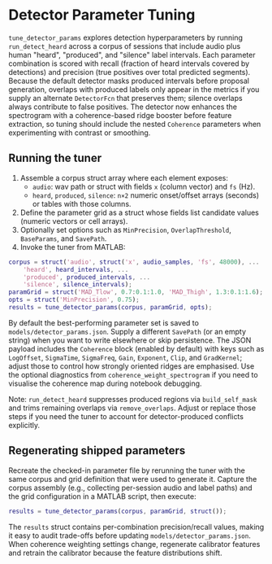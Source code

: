 # Detector Parameter Tuning

`tune_detector_params` explores detection hyperparameters by running `run_detect_heard` across a corpus of sessions that include audio plus human "heard", "produced", and "silence" label intervals. Each parameter combination is scored with recall (fraction of heard intervals covered by detections) and precision (true positives over total predicted segments). Because the default detector masks produced intervals before proposal generation, overlaps with produced labels only appear in the metrics if you supply an alternate `DetectorFcn` that preserves them; silence overlaps always contribute to false positives. The detector now enhances the spectrogram with a coherence-based ridge booster before feature extraction, so tuning should include the nested `Coherence` parameters when experimenting with contrast or smoothing.

## Running the tuner

1. Assemble a corpus struct array where each element exposes:
   - `audio`: wav path or struct with fields `x` (column vector) and `fs` (Hz).
   - `heard`, `produced`, `silence`: `n×2` numeric onset/offset arrays (seconds) or tables with those columns.
2. Define the parameter grid as a struct whose fields list candidate values (numeric vectors or cell arrays).
3. Optionally set options such as `MinPrecision`, `OverlapThreshold`, `BaseParams`, and `SavePath`.
4. Invoke the tuner from MATLAB:

```matlab
corpus = struct('audio', struct('x', audio_samples, 'fs', 48000), ...
    'heard', heard_intervals, ...
    'produced', produced_intervals, ...
    'silence', silence_intervals);
paramGrid = struct('MAD_Tlow', 0.7:0.1:1.0, 'MAD_Thigh', 1.3:0.1:1.6);
opts = struct('MinPrecision', 0.75);
results = tune_detector_params(corpus, paramGrid, opts);
```

By default the best-performing parameter set is saved to `models/detector_params.json`. Supply a different `SavePath` (or an empty string) when you want to write elsewhere or skip persistence. The JSON payload includes the `Coherence` block (enabled by default) with keys such as `LogOffset`, `SigmaTime`, `SigmaFreq`, `Gain`, `Exponent`, `Clip`, and `GradKernel`; adjust those to control how strongly oriented ridges are emphasised. Use the optional diagnostics from `coherence_weight_spectrogram` if you need to visualise the coherence map during notebook debugging.

Note: `run_detect_heard` suppresses produced regions via `build_self_mask` and trims remaining overlaps via `remove_overlaps`. Adjust or replace those steps if you need the tuner to account for detector-produced conflicts explicitly.

## Regenerating shipped parameters

Recreate the checked-in parameter file by rerunning the tuner with the same corpus and grid definition that were used to generate it. Capture the corpus assembly (e.g., collecting per-session audio and label paths) and the grid configuration in a MATLAB script, then execute:

```matlab
results = tune_detector_params(corpus, paramGrid, struct());
```

The `results` struct contains per-combination precision/recall values, making it easy to audit trade-offs before updating `models/detector_params.json`. When coherence weighting settings change, regenerate calibrator features and retrain the calibrator because the feature distributions shift.
